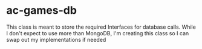 # ac-games-db
This class is meant to store the required Interfaces for database calls.  While I don't expect to use more than MongoDB, I'm creating this class so I can swap out my implementations if needed
